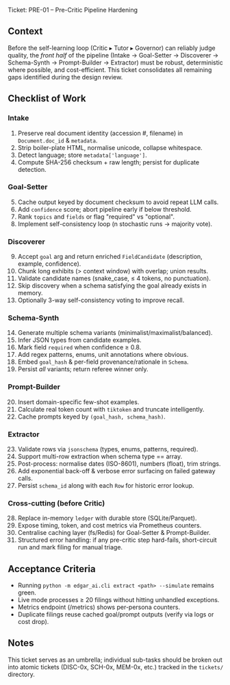 Ticket: PRE-01 – Pre-Critic Pipeline Hardening

Context
-------
Before the self-learning loop (Critic ▸ Tutor ▸ Governor) can reliably judge
quality, the *front half* of the pipeline (Intake → Goal-Setter → Discoverer
→ Schema-Synth → Prompt-Builder → Extractor) must be robust, deterministic
where possible, and cost-efficient.  This ticket consolidates all remaining
gaps identified during the design review.

Checklist of Work
-----------------

### Intake
1. Preserve real document identity (accession #, filename) in `Document.doc_id` & `metadata`.
2. Strip boiler-plate HTML, normalise unicode, collapse whitespace.
3. Detect language; store `metadata['language']`.
4. Compute SHA-256 checksum + raw length; persist for duplicate detection.

### Goal-Setter
5. Cache output keyed by document checksum to avoid repeat LLM calls.
6. Add `confidence` score; abort pipeline early if below threshold.
7. Rank `topics` and `fields` or flag "required" vs "optional".
8. Implement self-consistency loop (n stochastic runs → majority vote).

### Discoverer
9. Accept `goal` arg and return enriched `FieldCandidate` (description, example, confidence).
10. Chunk long exhibits (> context window) with overlap; union results.
11. Validate candidate names (snake_case, ≤ 4 tokens, no punctuation).
12. Skip discovery when a schema satisfying the goal already exists in memory.
13. Optionally 3-way self-consistency voting to improve recall.

### Schema-Synth
14. Generate multiple schema variants (minimalist/maximalist/balanced).
15. Infer JSON types from candidate examples.
16. Mark field `required` when confidence ≥ 0.8.
17. Add regex patterns, enums, unit annotations where obvious.
18. Embed `goal_hash` & per-field provenance/rationale in `Schema`.
19. Persist *all* variants; return referee winner only.

### Prompt-Builder
20. Insert domain-specific few-shot examples.
21. Calculate real token count with `tiktoken` and truncate intelligently.
22. Cache prompts keyed by `(goal_hash, schema_hash)`.

### Extractor
23. Validate rows via `jsonschema` (types, enums, patterns, required).
24. Support multi-row extraction when schema type == array.
25. Post-process: normalise dates (ISO-8601), numbers (float), trim strings.
26. Add exponential back-off & verbose error surfacing on failed gateway calls.
27. Persist `schema_id` along with each `Row` for historic error lookup.

### Cross-cutting (before Critic)
28. Replace in-memory `ledger` with durable store (SQLite/Parquet).
29. Expose timing, token, and cost metrics via Prometheus counters.
30. Centralise caching layer (fs/Redis) for Goal-Setter & Prompt-Builder.
31. Structured error handling: if any pre-critic step hard-fails, short-circuit run and mark filing for manual triage.

Acceptance Criteria
-------------------
* Running `python -m edgar_ai.cli extract <path> --simulate` remains green.
* Live mode processes ≥ 20 filings without hitting unhandled exceptions.
* Metrics endpoint (/metrics) shows per-persona counters.
* Duplicate filings reuse cached goal/prompt outputs (verify via logs or cost drop).

Notes
-----
This ticket serves as an umbrella; individual sub-tasks should be broken out
into atomic tickets (DISC-0x, SCH-0x, MEM-0x, etc.) tracked in the `tickets/`
directory.

